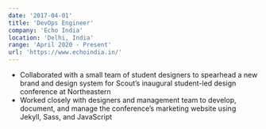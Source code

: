 ```yaml
---
date: '2017-04-01'
title: 'DevOps Engineer'
company: 'Echo India'
location: 'Delhi, India'
range: 'April 2020 - Present'
url: 'https://www.echoindia.in/'
---
```


- Collaborated with a small team of student designers to spearhead a new brand and design system for Scout’s inaugural student-led design conference at Northeastern
- Worked closely with designers and management team to develop, document, and manage the conference’s marketing website using Jekyll, Sass, and JavaScript
